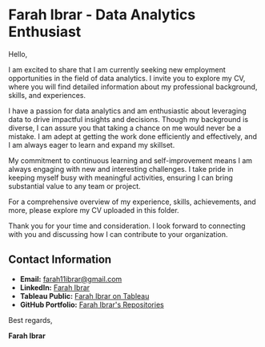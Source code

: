 # Farah Ibrar - Data Analytics Enthusiast

Hello,

I am excited to share that I am currently seeking new employment opportunities in the field of data analytics. I invite you to explore my CV, where you will find detailed information about my professional background, skills, and experiences.

I have a passion for data analytics and am enthusiastic about leveraging data to drive impactful insights and decisions. Though my background is diverse, I can assure you that taking a chance on me would never be a mistake. I am adept at getting the work done efficiently and effectively, and I am always eager to learn and expand my skillset.

My commitment to continuous learning and self-improvement means I am always engaging with new and interesting challenges. I take pride in keeping myself busy with meaningful activities, ensuring I can bring substantial value to any team or project.

For a comprehensive overview of my experience, skills, achievements, and more, please explore my CV uploaded in this folder.

Thank you for your time and consideration. I look forward to connecting with you and discussing how I can contribute to your organization.

## Contact Information

- **Email:** [farah11ibrar@gmail.com](mailto:farah11ibrar@gmail.com)
- **LinkedIn:** [Farah Ibrar](https://www.linkedin.com/in/farah-ibrar-a013b51a9/)
- **Tableau Public:** [Farah Ibrar on Tableau](https://public.tableau.com/app/profile/farah.ibrar/vizzes)
- **GitHub Portfolio:** [Farah Ibrar's Repositories](https://github.com/FarahIbrar?tab=repositories)

Best regards,

**Farah Ibrar**
